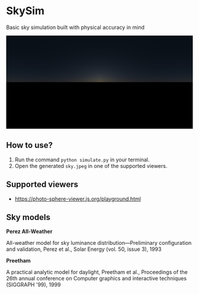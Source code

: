 # SkySim

Basic sky simulation built with physical accuracy in mind

![Sunset sunrise](sunset_sunrise.jpeg)

## How to use?

1. Run the command `python simulate.py` in your terminal.
2. Open the generated `sky.jpeg` in one of the supported viewers.

## Supported viewers

* https://photo-sphere-viewer.js.org/playground.html

## Sky models

**Perez All-Weather**

All-weather model for sky luminance distribution—Preliminary configuration and validation, Perez et al., Solar Energy (vol. 50, issue 3), 1993

**Preetham**

A practical analytic model for daylight, Preetham et al., Proceedings of the 26th annual conference on Computer graphics and interactive techniques (SIGGRAPH '99), 1999
